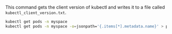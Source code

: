 This command gets the client version of kubectl and writes it to a file called `kubectl_client_version.txt`.

```bash
kubectl get pods -n myspace
kubectl get pods -n myspace -o=jsonpath='{.items[*].metadata.name}' > pod_name.txt
```
